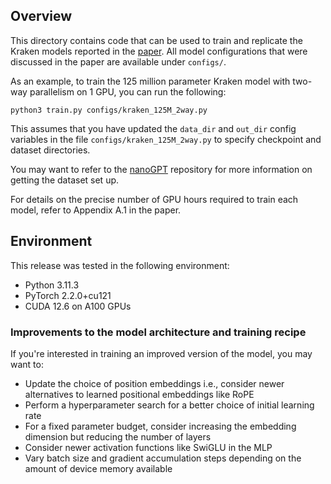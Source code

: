 ## Overview

This directory contains code that can be used to train and replicate the Kraken models reported in the [paper](https://neurips.cc/virtual/2024/poster/93961).
All model configurations that were discussed in the paper are available under `configs/`.

As an example, to train the 125 million parameter Kraken model with two-way parallelism on 1 GPU, you can run the following:

    python3 train.py configs/kraken_125M_2way.py

This assumes that you have updated the `data_dir` and `out_dir` config variables in the file `configs/kraken_125M_2way.py` to specify checkpoint and dataset directories.

You may want to refer to the [nanoGPT](https://github.com/karpathy/nanoGPT) repository for more information on getting the dataset set up.

For details on the precise number of GPU hours required to train each model, refer to Appendix A.1 in the paper.

## Environment

This release was tested in the following environment:
- Python 3.11.3
- PyTorch 2.2.0+cu121
- CUDA 12.6 on A100 GPUs

### Improvements to the model architecture and training recipe

If you're interested in training an improved version of the model, you may want to:

- Update the choice of position embeddings i.e., consider newer alternatives to learned positional embeddings like RoPE
- Perform a hyperparameter search for a better choice of initial learning rate
- For a fixed parameter budget, consider increasing the embedding dimension but reducing the number of layers
- Consider newer activation functions like SwiGLU in the MLP
- Vary batch size and gradient accumulation steps depending on the amount of device memory available